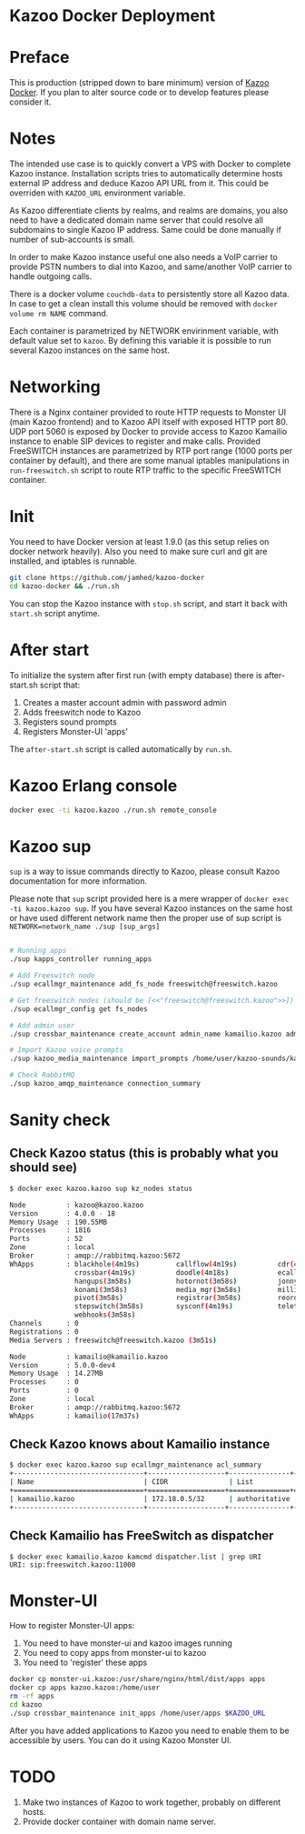 Kazoo Docker Deployment
=======================

Preface
=======

This is production (stripped down to bare minimum) version of [Kazoo Docker](https://github.com/2600hz/docker). If you plan
to alter source code or to develop features please consider it.


Notes
=====

The intended use case is to quickly convert a VPS with Docker to complete Kazoo instance. Installation scripts
tries to automatically determine hosts external IP address and deduce Kazoo API URL from it. This could be
overriden with `KAZOO_URL` environment variable.

As Kazoo differentiate clients by realms, and realms are domains, you also need to have a dedicated domain
name server that could resolve all subdomains to single Kazoo IP address. Same could be done manually if number of
sub-accounts is small.

In order to make Kazoo instance useful one also needs a VoIP carrier to provide PSTN numbers to dial into Kazoo,
and same/another VoIP carrier to handle outgoing calls. 

There is a docker volume `couchdb-data` to persistently store all Kazoo data. In case to get a clean install
this volume should be removed with `docker volume rm NAME` command.

Each container is parametrized by NETWORK envirinment variable, with default value set to `kazoo`. By defining 
this variable it is possible to run several Kazoo instances on the same host.

Networking
==========

There is a Nginx container provided to route HTTP requests to Monster UI (main Kazoo frontend) and to Kazoo API itself
with exposed HTTP port 80. UDP port 5060 is exposed by Docker to provide access to Kazoo Kamailio instance to enable
SIP devices to register and make calls. Provided FreeSWITCH instances are parametrized by RTP port range
(1000 ports per container by default), and there are some manual iptables manipulations in `run-freeswitch.sh`
script to route RTP traffic to the specific FreeSWITCH container.

Init
====

You need to have Docker version at least 1.9.0 (as this setup relies on docker network heavily).
Also you need to make sure curl and git are installed, and iptables is runnable.

```sh
git clone https://github.com/jamhed/kazoo-docker
cd kazoo-docker && ./run.sh
```

You can stop the Kazoo instance with `stop.sh` script, and start it back with `start.sh` script anytime.

After start
===========

To initialize the system after first run (with empty database) there is after-start.sh script that:

1. Creates a master account admin with password admin
2. Adds freeswitch node to Kazoo
3. Registers sound prompts
4. Registers Monster-UI 'apps'

The `after-start.sh` script is called automatically by `run.sh`.

Kazoo Erlang console
====================

```sh
docker exec -ti kazoo.kazoo ./run.sh remote_console
```

Kazoo sup
=========

`sup` is a way to issue commands directly to Kazoo, please consult Kazoo documentation for more information.

Please note that `sup` script provided here is a mere wrapper of `docker exec -ti kazoo.kazoo sup`. If you have several
Kazoo instances on the same host or have used different network name then the proper use of sup script is `NETWORK=network_name ./sup [sup_args]`

```sh

# Running apps
./sup kapps_controller running_apps

# Add Freeswitch node
./sup ecallmgr_maintenance add_fs_node freeswitch@freeswitch.kazoo

# Get freeswitch nodes (should be [<<"freeswitch@freeswitch.kazoo">>])
./sup ecallmgr_config get fs_nodes

# Add admin user
./sup crossbar_maintenance create_account admin_name kamailio.kazoo admin admin

# Import Kazoo voice prompts
./sup kazoo_media_maintenance import_prompts /home/user/kazoo-sounds/kazoo-core/en/us en-us

# Check RabbitMQ
./sup kazoo_amqp_maintenance connection_summary
```

Sanity check
============

## Check Kazoo status (this is probably what you should see)

```sh
$ docker exec kazoo.kazoo sup kz_nodes status

Node          : kazoo@kazoo.kazoo
Version       : 4.0.0 - 18
Memory Usage  : 190.55MB
Processes     : 1816
Ports         : 52
Zone          : local
Broker        : amqp://rabbitmq.kazoo:5672
WhApps        : blackhole(4m19s)         callflow(4m19s)          cdr(4m19s)               conference(4m19s)        
                crossbar(4m19s)          doodle(4m18s)            ecallmgr(4m18s)          fax(4m18s)               
                hangups(3m58s)           hotornot(3m58s)          jonny5(3m58s)            kazoo_globals(4m20s)     
                konami(3m58s)            media_mgr(3m58s)         milliwatt(3m58s)         omnipresence(3m58s)      
                pivot(3m58s)             registrar(3m58s)         reorder(3m58s)           runtime_tools            
                stepswitch(3m58s)        sysconf(4m19s)           teletype(3m58s)          trunkstore(3m58s)        
                webhooks(3m58s)          
Channels      : 0
Registrations : 0
Media Servers : freeswitch@freeswitch.kazoo (3m51s)

Node          : kamailio@kamailio.kazoo
Version       : 5.0.0-dev4
Memory Usage  : 14.27MB
Processes     : 0
Ports         : 0
Zone          : local
Broker        : amqp://rabbitmq.kazoo:5672
WhApps        : kamailio(17m37s)
```

## Check Kazoo knows about Kamailio instance

```sh
$ docker exec kazoo.kazoo sup ecallmgr_maintenance acl_summary
+--------------------------------+-------------------+---------------+-------+------------------+----------------------------------+
| Name                           | CIDR               | List          | Type  | Authorizing Type | ID                               |
+================================+===================+===============+=======+==================+==================================+
| kamailio.kazoo                 | 172.18.0.5/32      | authoritative | allow | system_config    |                                  |
+--------------------------------+-------------------+---------------+-------+------------------+----------------------------------+
```

## Check Kamailio has FreeSwitch as dispatcher

```
$ docker exec kamailio.kazoo kamcmd dispatcher.list | grep URI
URI: sip:freeswitch.kazoo:11000
```

Monster-UI
==========

How to register Monster-UI apps:

1. You need to have monster-ui and kazoo images running
2. You need to copy apps from monster-ui to kazoo
3. You need to 'register' these apps

```sh
docker cp monster-ui.kazoo:/usr/share/nginx/html/dist/apps apps
docker cp apps kazoo.kazoo:/home/user
rm -rf apps
cd kazoo
./sup crossbar_maintenance init_apps /home/user/apps $KAZOO_URL
```

After you have added applications to Kazoo you need to enable them to be accessible by users. You can do it using Kazoo Monster UI.

TODO
====

1. Make two instances of Kazoo to work together, probably on different hosts.
2. Provide docker container with domain name server.
